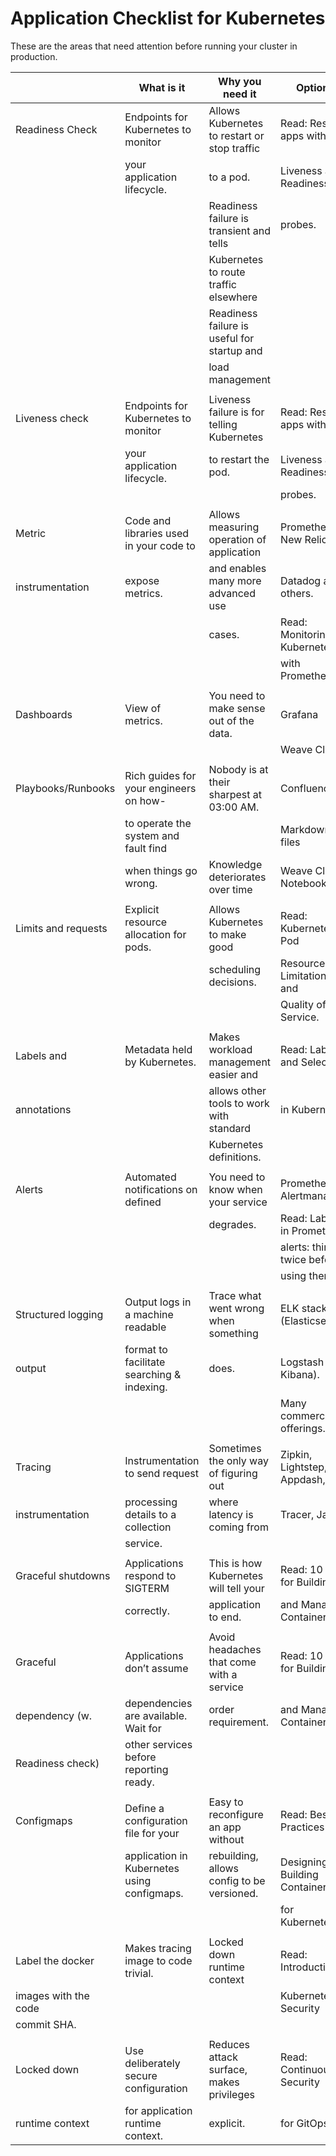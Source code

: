 # Application Checklist for Kubernetes

These are the areas that need attention before running your cluster in
production.

|                      | What is it                                  | Why you need it                              | Options                           |
| -------------------- | ------------------------------------------- | -------------------------------------------- | --------------------------------- |
| Readiness Check      | Endpoints for Kubernetes to monitor         | Allows Kubernetes to restart or stop traffic | Read: Resilient apps with         |
|                      | your application lifecycle.                 | to a pod.                                    | Liveness and Readiness            |
|                      |                                             | Readiness failure is transient and tells     | probes.                           |
|                      |                                             | Kubernetes to route traffic elsewhere        |                                   |
|                      |                                             | Readiness failure is useful for startup and  |                                   |
|                      |                                             | load management                              |                                   |
|                      |                                             |                                              |                                   |
| Liveness check       | Endpoints for Kubernetes to monitor         | Liveness failure is for telling Kubernetes   | Read: Resilient apps with         |
|                      | your application lifecycle.                 | to restart the pod.                          | Liveness and Readiness            |
|                      |                                             |                                              | probes.                           |
|                      |                                             |                                              |                                   |
| Metric               | Code and libraries used in your code to     | Allows measuring operation of application    | Prometheus, New Relic,            |
| instrumentation      | expose metrics.                             | and enables many more advanced use           | Datadog and others.               |
|                      |                                             | cases.                                       | Read: Monitoring Kubernetes       |
|                      |                                             |                                              | with Prometheus.                  |
|                      |                                             |                                              |                                   |
| Dashboards           | View of metrics.                            | You need to make sense out of the data.      | Grafana                           |
|                      |                                             |                                              | Weave Cloud                       |
|                      |                                             |                                              |                                   |
| Playbooks/Runbooks   | Rich guides for your engineers on how-      | Nobody is at their sharpest at 03:00 AM.     | Confluence                        |
|                      | to operate the system and fault find        |                                              | Markdown files                    |
|                      | when things go wrong.                       | Knowledge deteriorates over time             | Weave Cloud Notebooks             |
|                      |                                             |                                              |                                   |
| Limits and requests  | Explicit resource allocation for pods.      | Allows Kubernetes to make good               | Read: Kubernetes Pod              |
|                      |                                             | scheduling decisions.                        | Resource Limitations and          |
|                      |                                             |                                              | Quality of Service.               |
|                      |                                             |                                              |                                   |
| Labels and           | Metadata held by Kubernetes.                | Makes workload management easier and         | Read: Labels and Selectors        |
| annotations          |                                             | allows other tools to work with standard     | in Kubernetes.                    |
|                      |                                             | Kubernetes definitions.                      |                                   |
|                      |                                             |                                              |                                   |
| Alerts               | Automated notifications on defined          | You need to know when your service           | Prometheus & Alertmanager.        |
|                      |                                             | degrades.                                    | Read: Labels in Prometheus        |
|                      |                                             |                                              | alerts: think twice before        |
|                      |                                             |                                              | using them.                       |
|                      |                                             |                                              |                                   |
| Structured logging   | Output logs in a machine readable           | Trace what went wrong when something         | ELK stack (Elasticsearch,         |
| output               | format to facilitate searching & indexing.  | does.                                        | Logstash and Kibana).             |
|                      |                                             |                                              | Many commercial offerings.        |
|                      |                                             |                                              |                                   |
| Tracing              | Instrumentation to send request             | Sometimes the only way of figuring out       | Zipkin, Lightstep, Appdash,       |
| instrumentation      | processing details to a collection          | where latency is coming from                 | Tracer, Jaeger                    |
|                      | service.                                    |                                              |                                   |
|                      |                                             |                                              |                                   |
| Graceful shutdowns   | Applications respond to SIGTERM             | This is how Kubernetes will tell your        | Read: 10 tips for Building        |
|                      | correctly.                                  | application to end.                          | and Managing Containers           |
|                      |                                             |                                              |                                   |
| Graceful             | Applications don’t assume                   | Avoid headaches that come with a service     | Read: 10 tips for Building        |
| dependency (w.       | dependencies are available. Wait for        | order requirement.                           | and Managing Containers           |
| Readiness check)     | other services before reporting ready.      |                                              |                                   |
|                      |                                             |                                              |                                   |
| Configmaps           | Define a configuration file for your        | Easy to reconfigure an app without           | Read: Best Practices for          |
|                      | application in Kubernetes using configmaps. | rebuilding, allows config to be versioned.   | Designing and Building Containers |
|                      |                                             |                                              | for Kubernetes                    |
|                      |                                             |                                              |                                   |
| Label the docker     | Makes tracing image to code trivial.        | Locked down runtime context                  | Read: Introduction to             |
| images with the code |                                             |                                              | Kubernetes Security               |
| commit SHA.          |                                             |                                              |                                   |
|                      |                                             |                                              |                                   |
| Locked down          | Use deliberately secure configuration       | Reduces attack surface, makes privileges     | Read: Continuous Security         |
| runtime context      | for application runtime context.            | explicit.                                    | for GitOps                        |
